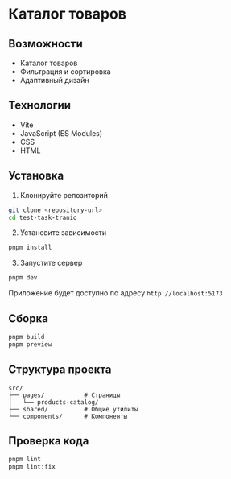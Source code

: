 # Каталог товаров

## Возможности

- Каталог товаров
- Фильтрация и сортировка
- Адаптивный дизайн

## Технологии

- Vite
- JavaScript (ES Modules)
- CSS
- HTML

## Установка

1. Клонируйте репозиторий
```bash
git clone <repository-url>
cd test-task-tranio
```

2. Установите зависимости
```bash
pnpm install
```

3. Запустите сервер
```bash
pnpm dev
```

Приложение будет доступно по адресу `http://localhost:5173`

## Сборка

```bash
pnpm build
pnpm preview
```

## Структура проекта

```
src/
├── pages/           # Страницы
│   └── products-catalog/
├── shared/          # Общие утилиты
└── components/      # Компоненты
```

## Проверка кода

```bash
pnpm lint
pnpm lint:fix
```
